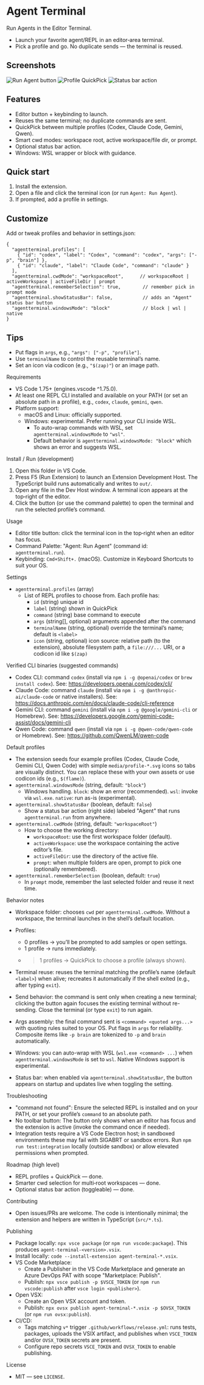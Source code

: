 Agent Terminal
==============

Run Agents in the Editor Terminal.

- Launch your favorite agent/REPL in an editor‑area terminal.
- Pick a profile and go. No duplicate sends — the terminal is reused.

Screenshots
-----------

![Run Agent button](media/feature-run-button.gif)
![Profile QuickPick](media/feature-profiles.gif)
![Status bar action](media/feature-statusbar.gif)

Features
--------

- Editor button + keybinding to launch.
- Reuses the same terminal; no duplicate commands are sent.
- QuickPick between multiple profiles (Codex, Claude Code, Gemini, Qwen).
- Smart cwd modes: workspace root, active workspace/file dir, or prompt.
- Optional status bar action.
- Windows: WSL wrapper or block with guidance.

Quick start
-----------

1) Install the extension.
2) Open a file and click the terminal icon (or run `Agent: Run Agent`).
3) If prompted, add a profile in settings.

Customize
---------

Add or tweak profiles and behavior in settings.json:

```
{
  "agentterminal.profiles": [
    { "id": "codex", "label": "Codex", "command": "codex", "args": ["-p", "brain"] },
    { "id": "claude", "label": "Claude Code", "command": "claude" }
  ],
  "agentterminal.cwdMode": "workspaceRoot",      // workspaceRoot | activeWorkspace | activeFileDir | prompt
  "agentterminal.rememberSelection": true,        // remember pick in prompt mode
  "agentterminal.showStatusBar": false,           // adds an "Agent" status bar button
  "agentterminal.windowsMode": "block"            // block | wsl | native
}
```

Tips
----

- Put flags in `args`, e.g., `"args": ["-p", "profile"]`.
- Use `terminalName` to control the reusable terminal’s name.
- Set an icon via codicon (e.g., `"$(zap)"`) or an image path.

Requirements
- VS Code 1.75+ (engines.vscode ^1.75.0).
- At least one REPL CLI installed and available on your PATH (or set an absolute path in a profile), e.g., `codex`, `claude`, `gemini`, `qwen`.
- Platform support:
  - macOS and Linux: officially supported.
  - Windows: experimental. Prefer running your CLI inside WSL.
    - To auto-wrap commands with WSL, set `agentterminal.windowsMode` to `"wsl"`.
    - Default behavior is `agentterminal.windowsMode: "block"` which shows an error and suggests WSL.

Install / Run (development)
1) Open this folder in VS Code.
2) Press F5 (Run Extension) to launch an Extension Development Host. The TypeScript build runs automatically and writes to `out/`.
3) Open any file in the Dev Host window. A terminal icon appears at the top‑right of the editor.
4) Click the button (or use the command palette) to open the terminal and run the selected profile’s command.

Usage
- Editor title button: click the terminal icon in the top‑right when an editor has focus.
- Command Palette: "Agent: Run Agent" (command id: `agentterminal.run`).
- Keybinding: `Cmd+Shift+.` (macOS). Customize in Keyboard Shortcuts to suit your OS.

Settings
- `agentterminal.profiles` (array)
  - List of REPL profiles to choose from. Each profile has:
    - `id` (string) unique id
    - `label` (string) shown in QuickPick
    - `command` (string) base command to execute
    - `args` (string[], optional) arguments appended after the command
    - `terminalName` (string, optional) override the terminal’s name; default is `<label>`
    - `icon` (string, optional) icon source: relative path (to the extension), absolute filesystem path, a `file:///...` URI, or a codicon id like `$(zap)`

Verified CLI binaries (suggested commands)
- Codex CLI: command `codex` (install via `npm i -g @openai/codex` or `brew install codex`). See: https://developers.openai.com/codex/cli/
- Claude Code: command `claude` (install via `npm i -g @anthropic-ai/claude-code` or native installers). See: https://docs.anthropic.com/en/docs/claude-code/cli-reference
- Gemini CLI: command `gemini` (install via `npm i -g @google/gemini-cli` or Homebrew). See: https://developers.google.com/gemini-code-assist/docs/gemini-cli
- Qwen Code: command `qwen` (install via `npm i -g @qwen-code/qwen-code` or Homebrew). See: https://github.com/QwenLM/qwen-code

Default profiles
- The extension seeds four example profiles (Codex, Claude Code, Gemini CLI, Qwen Code) with simple `media/profile-*.svg` icons so tabs are visually distinct. You can replace these with your own assets or use codicon ids (e.g., `$(flame)`).
- `agentterminal.windowsMode` (string, default: `"block"`)
  - Windows handling. `block`: show an error (recommended). `wsl`: invoke via `wsl.exe`. `native`: run as-is (experimental).
- `agentterminal.showStatusBar` (boolean, default: `false`)
  - Show a status bar action (right side) labeled "Agent" that runs `agentterminal.run` from anywhere.
- `agentterminal.cwdMode` (string, default: `"workspaceRoot"`)
  - How to choose the working directory:
    - `workspaceRoot`: use the first workspace folder (default).
    - `activeWorkspace`: use the workspace containing the active editor’s file.
    - `activeFileDir`: use the directory of the active file.
    - `prompt`: when multiple folders are open, prompt to pick one (optionally remembered).
- `agentterminal.rememberSelection` (boolean, default: `true`)
  - In `prompt` mode, remember the last selected folder and reuse it next time.

 Behavior notes
- Workspace folder: chooses `cwd` per `agentterminal.cwdMode`. Without a workspace, the terminal launches in the shell’s default location.
- Profiles:
  - 0 profiles → you’ll be prompted to add samples or open settings.
  - 1 profile → runs immediately.
  - >1 profiles → QuickPick to choose a profile (always shown).
- Terminal reuse: reuses the terminal matching the profile’s name (default `<label>`) when alive; recreates it automatically if the shell exited (e.g., after typing `exit`).
- Send behavior: the command is sent only when creating a new terminal; clicking the button again focuses the existing terminal without re-sending. Close the terminal (or type `exit`) to run again.
- Args assembly: the final command sent is `<command> <quoted args...>` with quoting rules suited to your OS. Put flags in `args` for reliability. Composite items like `-p brain` are tokenized to `-p` and `brain` automatically.
 
- Windows: you can auto-wrap with WSL (`wsl.exe <command> ...`) when `agentterminal.windowsMode` is set to `wsl`. Native Windows support is experimental.
- Status bar: when enabled via `agentterminal.showStatusBar`, the button appears on startup and updates live when toggling the setting.

Troubleshooting
- "command not found": Ensure the selected REPL is installed and on your PATH, or set your profile’s `command` to an absolute path.
- No toolbar button: The button only shows when an editor has focus and the extension is active (invoke the command once if needed).
- Integration tests require a VS Code Electron host; in sandboxed environments these may fail with SIGABRT or sandbox errors. Run `npm run test:integration` locally (outside sandbox) or allow elevated permissions when prompted.

Roadmap (high level)
- REPL profiles + QuickPick — done.
- Smarter cwd selection for multi‑root workspaces — done.
- Optional status bar action (toggleable) — done.
 

Contributing
- Open issues/PRs are welcome. The code is intentionally minimal; the extension and helpers are written in TypeScript (`src/*.ts`).

Publishing
- Package locally: `npx vsce package` (or `npm run vscode:package`). This produces `agent-terminal-<version>.vsix`.
- Install locally: `code --install-extension agent-terminal-*.vsix`.
- VS Code Marketplace:
  - Create a Publisher in the VS Code Marketplace and generate an Azure DevOps PAT with scope "Marketplace: Publish".
  - Publish: `npx vsce publish -p $VSCE_TOKEN` (or `npm run vscode:publish` after `vsce login <publisher>`).
- Open VSX:
  - Create an Open VSX account and token.
  - Publish: `npx ovsx publish agent-terminal-*.vsix -p $OVSX_TOKEN` (or `npm run ovsx:publish`).
- CI/CD:
  - Tags matching `v*` trigger `.github/workflows/release.yml`: runs tests, packages, uploads the VSIX artifact, and publishes when `VSCE_TOKEN` and/or `OVSX_TOKEN` secrets are present.
  - Configure repo secrets `VSCE_TOKEN` and `OVSX_TOKEN` to enable publishing.

License
- MIT — see `LICENSE`.
